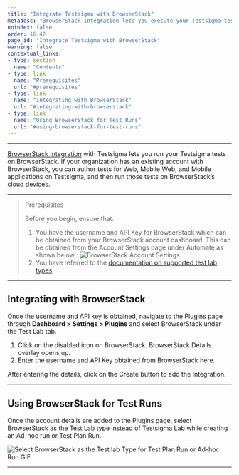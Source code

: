 ```yaml
---
title: "Integrate Testsigma with BrowserStack"
metadesc: "BrowserStack integration lets you execute your Testsigma tests on BrowserStack. Learn how to integrate the BrowserStack Cloud Test Execution Platform with Testsigma"
noindex: false
order: 16.42
page_id: "Integrate Testsigma with BrowserStack"
warning: false
contextual_links:
- type: section
  name: "Contents"
- type: link
  name: "Prerequisites"
  url: "#prerequisites"
- type: link
  name: "Integrating with BrowserStack"
  url: "#integrating-with-browserstack"
- type: link
  name: "Using BrowserStack for Test Runs"
  url: "#using-browserstack-for-test-runs"
---
```


---

[BrowserStack Integration](https://www.browserstack.com/automate?utm_source=testsigma&utm_medium=partnered) with Testsigma lets you run your Testsigma tests on BrowserStack.
If your organization has an existing account with BrowserStack, you can author tests for Web, Mobile Web, and Mobile applications on Testsigma, and then run those tests on BrowserStack’s cloud devices.

---

> <p id="prerequisites">Prerequisites</p>
> 
> Before you begin, ensure that: 
> 1. You have the username and API Key for BrowserStack which can be obtained from your BrowserStack account dashboard. This can be obtained from the Account Settings page under Automate as shown below :
> ![BrowserStack Account Settings](https://docs.testsigma.com/images/browserstack/browserstack-account-settings-username-api-keys.png).
> 2. You have referred to the [documentation on supported test lab types](https://testsigma.com/docs/test-management/test-plans/supported-test-lab-types/).

---

## **Integrating with BrowserStack**

Once the username and API key is obtained, navigate to the Plugins page through **Dashboard > Settings > Plugins** and select BrowserStack under the Test Lab tab.

  1. Click on the disabled icon on BrowserStack. BrowserStack Details overlay opens up.
  2. Enter the username and API Key obtained from BrowserStack here.

After entering the details, click on the Create button to add the Integration.

---

## **Using BrowserStack for Test Runs**

Once the account details are added to the Plugins page, select BrowserStack as the Test Lab type instead of Testsigma Lab while creating an Ad-hoc run or Test Plan Run.

![Select BrowserStack as the Test lab Type for Test Plan Run or Ad-hoc Run GIF](https://docs.testsigma.com/images/browserstack/select-test-lab-browserstack-gif.png)


---